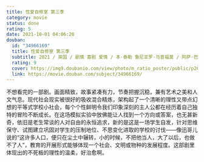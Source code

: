 ```yaml
---
title: 性爱自修室 第三季
category: movie
status: done
rating: 5
date: 2021-10-01 04:06:20
douban:
  id: "34966169"
  title: 性爱自修室 第三季
  subtitle: 2021 / 英国 / 剧情 喜剧 爱情 / 本·泰勒 鲁尼亚罗·马普福莫 / 阿萨·巴特菲尔德 吉莲·安德森
  rating: 9
  cover: https://img9.doubanio.com/view/photo/m_ratio_poster/public/p2677963424.jpg
  link: https://movie.douban.com/subject/34966169/
---
```


不想看完的一部剧。画面精致，故事紧凑有力，节奏把握沉稳，兼有艺术之美和人文气息。现代社会现实被很好的吸收混合精炼，架构起了一个清晰的理性又带点幻想的平等式学校小社会，每个个性鲜明令我们印象深刻的主人公都在经历着自己独特的冒险不断成长。在这场模拟实验中放佛能让人找到一个方向或答案，也无甚新奇，依旧是老生常谈的人对自由的永恒追求，新的是这是一场学生自发，针对思维保守、试图建立巩固对学生的压制地位、不思变化进取的学校的讨伐——像迅哥儿说的“这许多人口，便只在尘土中辗转，小的时候，不把他当人，大了以后，也做不了人”，教育的开展形式能够体现一个社会、文明或物种的发展程度。这部剧里体现出的不死板的理性的温柔，好治愈啊。